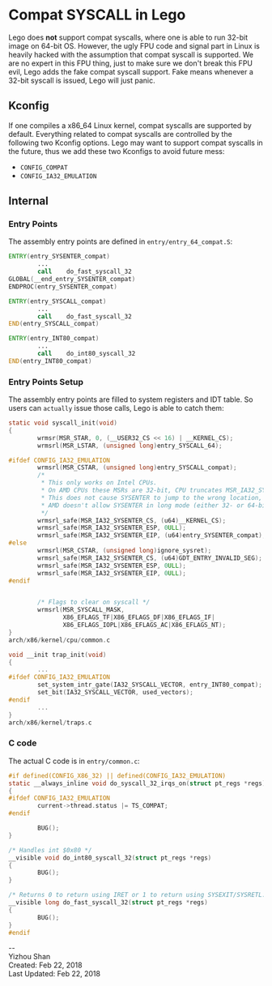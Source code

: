 # Compat SYSCALL in Lego

Lego does __not__ support compat syscalls, where one is able to run 32-bit image on 64-bit OS. However, the ugly FPU code and signal part in Linux is heavily hacked with the assumption that compat syscall is supported. We are no expert in this FPU thing, just to make sure we don't break this FPU evil, Lego adds the fake compat syscall support. Fake means whenever a 32-bit syscall is issued, Lego will just panic.

## Kconfig
If one compiles a x86_64 Linux kernel, compat syscalls are supported by default. Everything related to compat syscalls are controlled by the following two Kconfig options. Lego may want to support compat syscalls in the future, thus we add these two Kconfigs to avoid future mess:

- `CONFIG_COMPAT`
- `CONFIG_IA32_EMULATION`

## Internal

### Entry Points
The assembly entry points are defined in `entry/entry_64_compat.S`:
```asm
ENTRY(entry_SYSENTER_compat)
        ...
        call    do_fast_syscall_32
GLOBAL(__end_entry_SYSENTER_compat)
ENDPROC(entry_SYSENTER_compat)

ENTRY(entry_SYSCALL_compat)
        ...
        call    do_fast_syscall_32
END(entry_SYSCALL_compat)

ENTRY(entry_INT80_compat)
        ...
        call    do_int80_syscall_32
END(entry_INT80_compat)
```

### Entry Points Setup
The assembly entry points are filled to system registers and IDT table. So users can `actually` issue those calls, Lego is able to catch them:
```c
static void syscall_init(void)
{
        wrmsr(MSR_STAR, 0, (__USER32_CS << 16) | __KERNEL_CS);
        wrmsrl(MSR_LSTAR, (unsigned long)entry_SYSCALL_64);

#ifdef CONFIG_IA32_EMULATION
        wrmsrl(MSR_CSTAR, (unsigned long)entry_SYSCALL_compat);
        /*  
         * This only works on Intel CPUs.
         * On AMD CPUs these MSRs are 32-bit, CPU truncates MSR_IA32_SYSENTER_EIP.
         * This does not cause SYSENTER to jump to the wrong location, because
         * AMD doesn't allow SYSENTER in long mode (either 32- or 64-bit).
         */
        wrmsrl_safe(MSR_IA32_SYSENTER_CS, (u64)__KERNEL_CS);
        wrmsrl_safe(MSR_IA32_SYSENTER_ESP, 0ULL);
        wrmsrl_safe(MSR_IA32_SYSENTER_EIP, (u64)entry_SYSENTER_compat);
#else
        wrmsrl(MSR_CSTAR, (unsigned long)ignore_sysret);
        wrmsrl_safe(MSR_IA32_SYSENTER_CS, (u64)GDT_ENTRY_INVALID_SEG);
        wrmsrl_safe(MSR_IA32_SYSENTER_ESP, 0ULL);
        wrmsrl_safe(MSR_IA32_SYSENTER_EIP, 0ULL);
#endif


        /* Flags to clear on syscall */
        wrmsrl(MSR_SYSCALL_MASK,
               X86_EFLAGS_TF|X86_EFLAGS_DF|X86_EFLAGS_IF|
               X86_EFLAGS_IOPL|X86_EFLAGS_AC|X86_EFLAGS_NT);
}
arch/x86/kernel/cpu/common.c

void __init trap_init(void)
{
        ...
#ifdef CONFIG_IA32_EMULATION
        set_system_intr_gate(IA32_SYSCALL_VECTOR, entry_INT80_compat);
        set_bit(IA32_SYSCALL_VECTOR, used_vectors);
#endif
        ...
}
arch/x86/kernel/traps.c
```

### C code
The actual C code is in `entry/common.c`:
```c
#if defined(CONFIG_X86_32) || defined(CONFIG_IA32_EMULATION)
static __always_inline void do_syscall_32_irqs_on(struct pt_regs *regs)
{
#ifdef CONFIG_IA32_EMULATION
        current->thread.status |= TS_COMPAT;
#endif

        BUG();
}

/* Handles int $0x80 */
__visible void do_int80_syscall_32(struct pt_regs *regs)
{
        BUG();
}

/* Returns 0 to return using IRET or 1 to return using SYSEXIT/SYSRETL. */
__visible long do_fast_syscall_32(struct pt_regs *regs)
{
        BUG();
}
#endif
```

--  
Yizhou Shan  
Created: Feb 22, 2018  
Last Updated: Feb 22, 2018
